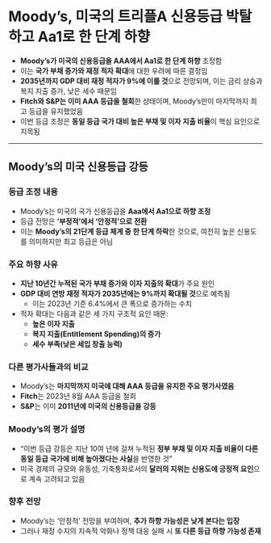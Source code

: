 # Moody’s, 미국의 트리플A 신용등급 박탈하고 Aa1로 한 단계 하향


* **Moody’s가 미국의 신용등급을 AAA에서 Aa1로 한 단계 하향** 조정함
* 이는 **국가 부채 증가와 재정 적자 확대**에 대한 우려에 따른 결정임
* **2035년까지 GDP 대비 재정 적자가 9%에 이를 것**으로 전망되며, 이는 금리 상승과 복지 지출 증가, 낮은 세수 때문임
* **Fitch와 S&P는 이미 AAA 등급을 철회**한 상태이며, Moody’s만이 마지막까지 최고 등급을 유지했었음
* 이번 등급 조정은 **동일 등급 국가 대비 높은 부채 및 이자 지출 비율**이 핵심 요인으로 지목됨

---

Moody’s의 미국 신용등급 강등
-------------------

### 등급 조정 내용

* Moody’s는 미국의 국가 신용등급을 **Aaa에서 Aa1으로 하향 조정**
* 등급 전망은 **‘부정적’에서 ‘안정적’으로 전환**
* 이는 **Moody’s의 21단계 등급 체계 중 한 단계 하락**한 것으로, 여전히 높은 신용도를 의미하지만 최고 등급은 아님

### 주요 하향 사유

* **지난 10년간 누적된 국가 부채 증가와 이자 지출의 확대**가 주요 원인
* **GDP 대비 연방 재정 적자가 2035년에는 9%까지 확대될 것**으로 예측됨
  + 이는 2023년 기준 6.4%에서 큰 폭으로 증가하는 수치
* 적자 확대는 다음과 같은 세 가지 구조적 요인 때문:
  + **높은 이자 지출**
  + **복지 지출(Entitlement Spending)의 증가**
  + **세수 부족(낮은 세입 창출 능력)**

### 다른 평가사들과의 비교

* Moody’s는 **마지막까지 미국에 대해 AAA 등급을 유지한 주요 평가사였음**
* **Fitch**는 2023년 8월 AAA 등급을 철회
* **S&P**는 이미 **2011년에 미국의 신용등급을 강등**

### Moody’s의 평가 설명

* “이번 등급 강등은 지난 10여 년에 걸쳐 누적된 **정부 부채 및 이자 지출 비율이 다른 동일 등급 국가에 비해 높아졌다는 사실**을 반영한 것”
* 미국 경제의 규모와 유동성, 기축통화로서의 **달러의 지위는 신용도에 긍정적 요인**으로 계속 고려되고 있음

### 향후 전망

* Moody’s는 ‘안정적’ 전망을 부여하며, **추가 하향 가능성은 낮게 본다는 입장**
* 그러나 재정 수지의 지속적 악화나 정책 대응 실패 시 **또 다른 등급 하향 가능성 존재**
